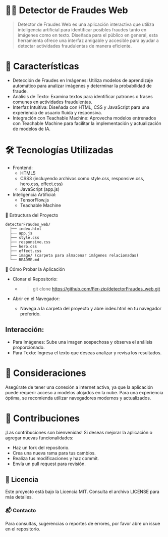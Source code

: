 
# 🕵️‍♂️ Detector de Fraudes Web
> Detector de Fraudes Web es una aplicación interactiva que utiliza inteligencia artificial para identificar posibles fraudes tanto en imágenes como en texto. Diseñada para el público en general, esta herramienta ofrece una interfaz amigable y accesible para ayudar a detectar actividades fraudulentas de manera eficiente.



# 🚀 Características
- Detección de Fraudes en Imágenes: Utiliza modelos de aprendizaje automático para analizar imágenes y determinar la probabilidad de fraude.
- Análisis de Texto: Examina textos para identificar patrones o frases comunes en actividades fraudulentas.
- Interfaz Intuitiva: Diseñada con HTML, CSS y JavaScript para una experiencia de usuario fluida y responsiva.
- Integración con Teachable Machine: Aprovecha modelos entrenados con Teachable Machine para facilitar la implementación y actualización de modelos de IA.

# 🛠️ Tecnologías Utilizadas
 - Frontend:
    - HTML5
    - CSS3 (incluyendo archivos como style.css, responsive.css, hero.css, effect.css)
    - JavaScript (app.js)
- Inteligencia Artificial:
    - TensorFlow.js
    - Teachable Machine
 

📂 Estructura del Proyecto
```
detectorFraudes_web/
  ├── index.html
  ├── app.js
  ├── style.css
  ├── responsive.css
  ├── hero.css
  ├── effect.css
  ├── image/ (carpeta para almacenar imágenes relacionadas)
  └── README.md
```


🧪 Cómo Probar la Aplicación
- Clonar el Repositorio:
  - > git clone https://github.com/Fer-zip/detectorFraudes_web.git

- Abrir en el Navegador:
  - Navega a la carpeta del proyecto y abre index.html en tu navegador preferido.

## Interacción:
- Para Imágenes: Sube una imagen sospechosa y observa el análisis proporcionado.
- Para Texto: Ingresa el texto que deseas analizar y revisa los resultados.

# 📌 Consideraciones
Asegúrate de tener una conexión a internet activa, ya que la aplicación puede requerir acceso a modelos alojados en la nube.
Para una experiencia óptima, se recomienda utilizar navegadores modernos y actualizados.

# 🤝 Contribuciones
¡Las contribuciones son bienvenidas! Si deseas mejorar la aplicación o agregar nuevas funcionalidades:


- Haz un fork del repositorio.
- Crea una nueva rama para tus cambios.
- Realiza tus modificaciones y haz commit.
- Envía un pull request para revisión.

## 📄 Licencia
Este proyecto está bajo la Licencia MIT. Consulta el archivo LICENSE para más detalles.



### 📬 Contacto
Para consultas, sugerencias o reportes de errores, por favor abre un issue en el repositorio.
